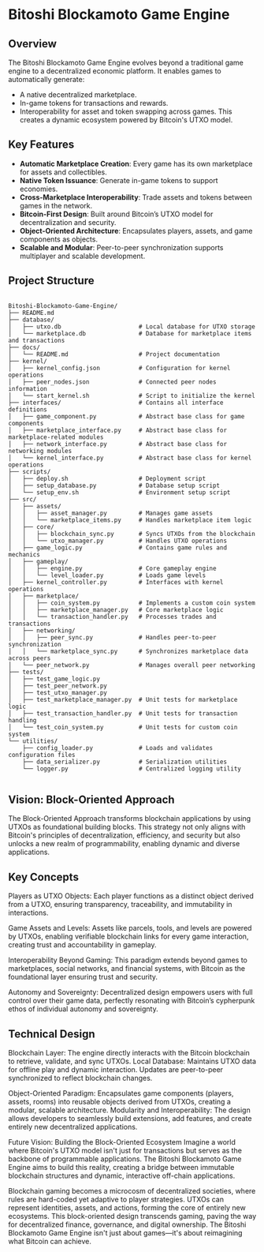# Bitoshi Blockamoto Game Engine

## Overview

The Bitoshi Blockamoto Game Engine evolves beyond a traditional game engine to a decentralized economic platform. It enables games to automatically generate:
- A native decentralized marketplace.
- In-game tokens for transactions and rewards.
- Interoperability for asset and token swapping across games.
This creates a dynamic ecosystem powered by Bitcoin's UTXO model.

## Key Features

- **Automatic Marketplace Creation**: Every game has its own marketplace for assets and collectibles.
- **Native Token Issuance**: Generate in-game tokens to support economies.
- **Cross-Marketplace Interoperability**: Trade assets and tokens between games in the network.
- **Bitcoin-First Design**: Built around Bitcoin’s UTXO model for decentralization and security.
- **Object-Oriented Architecture**: Encapsulates players, assets, and game components as objects.
- **Scalable and Modular**: Peer-to-peer synchronization supports multiplayer and scalable development.

## Project Structure

```plaintext

Bitoshi-Blockamoto-Game-Engine/
├── README.md
├── database/
│   ├── utxo.db                      # Local database for UTXO storage
│   └── marketplace.db               # Database for marketplace items and transactions
├── docs/
│   └── README.md                    # Project documentation
├── kernel/
│   ├── kernel_config.json           # Configuration for kernel operations
│   ├── peer_nodes.json              # Connected peer nodes information
│   └── start_kernel.sh              # Script to initialize the kernel
├── interfaces/                      # Contains all interface definitions
│   ├── game_component.py            # Abstract base class for game components
│   ├── marketplace_interface.py     # Abstract base class for marketplace-related modules
│   ├── network_interface.py         # Abstract base class for networking modules
│   └── kernel_interface.py          # Abstract base class for kernel operations
├── scripts/
│   ├── deploy.sh                    # Deployment script
│   ├── setup_database.py            # Database setup script
│   └── setup_env.sh                 # Environment setup script
├── src/
│   ├── assets/
│   │   ├── asset_manager.py         # Manages game assets
│   │   └── marketplace_items.py     # Handles marketplace item logic
│   ├── core/
│   │   ├── blockchain_sync.py       # Syncs UTXOs from the blockchain
│   │   └── utxo_manager.py          # Handles UTXO operations
│   ├── game_logic.py                # Contains game rules and mechanics
│   ├── gameplay/
│   │   ├── engine.py                # Core gameplay engine
│   │   └── level_loader.py          # Loads game levels
│   ├── kernel_controller.py         # Interfaces with kernel operations
│   ├── marketplace/
│   │   ├── coin_system.py           # Implements a custom coin system
│   │   ├── marketplace_manager.py   # Core marketplace logic
│   │   └── transaction_handler.py   # Processes trades and transactions
│   ├── networking/
│   │   ├── peer_sync.py             # Handles peer-to-peer synchronization
│   │   └── marketplace_sync.py      # Synchronizes marketplace data across peers
│   └── peer_network.py              # Manages overall peer networking
├── tests/
│   ├── test_game_logic.py
│   ├── test_peer_network.py
│   ├── test_utxo_manager.py
│   ├── test_marketplace_manager.py  # Unit tests for marketplace logic
│   ├── test_transaction_handler.py  # Unit tests for transaction handling
│   └── test_coin_system.py          # Unit tests for custom coin system
└── utilities/
    ├── config_loader.py             # Loads and validates configuration files
    ├── data_serializer.py           # Serialization utilities
    └── logger.py                    # Centralized logging utility


```
## Vision: Block-Oriented Approach

The Block-Oriented Approach transforms blockchain applications by using UTXOs as foundational building blocks. This strategy not only aligns with Bitcoin's principles of decentralization, efficiency, and security but also unlocks a new realm of programmability, enabling dynamic and diverse applications.

## Key Concepts

Players as UTXO Objects: Each player functions as a distinct object derived from a UTXO, ensuring transparency, traceability, and immutability in interactions. 

Game Assets and Levels: Assets like parcels, tools, and levels are powered by UTXOs, enabling verifiable blockchain links for every game interaction, creating trust and accountability in gameplay. 

Interoperability Beyond Gaming: This paradigm extends beyond games to marketplaces, social networks, and financial systems, with Bitcoin as the foundational layer ensuring trust and security. 

Autonomy and Sovereignty: Decentralized design empowers users with full control over their game data, perfectly resonating with Bitcoin’s cypherpunk ethos of individual autonomy and sovereignty.

## Technical Design

Blockchain Layer: The engine directly interacts with the Bitcoin blockchain to retrieve, validate, and sync UTXOs.
Local Database: Maintains UTXO data for offline play and dynamic interaction. Updates are peer-to-peer synchronized to reflect blockchain changes.

Object-Oriented Paradigm: Encapsulates game components (players, assets, rooms) into reusable objects derived from UTXOs, creating a modular, scalable architecture.
Modularity and Interoperability: The design allows developers to seamlessly build extensions, add features, and create entirely new decentralized applications.

Future Vision: Building the Block-Oriented Ecosystem
Imagine a world where Bitcoin's UTXO model isn't just for transactions but serves as the backbone of programmable applications. The Bitoshi Blockamoto Game Engine aims to build this reality, creating a bridge between immutable blockchain structures and dynamic, interactive off-chain applications.

Blockchain gaming becomes a microcosm of decentralized societies, where rules are hard-coded yet adaptive to player strategies.
UTXOs can represent identities, assets, and actions, forming the core of entirely new ecosystems.
This block-oriented design transcends gaming, paving the way for decentralized finance, governance, and digital ownership.
The Bitoshi Blockamoto Game Engine isn't just about games—it's about reimagining what Bitcoin can achieve.


